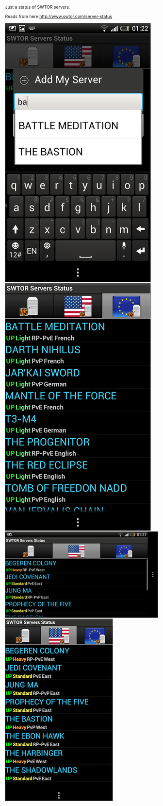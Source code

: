 
Just a status of SWTOR servers.

Reads from here http://www.swtor.com/server-status

![image](screens/addserver.png)
![image](screens/eulist.png)
![image](screens/horiz_uslist.png)
![image](screens/uslist.png)
